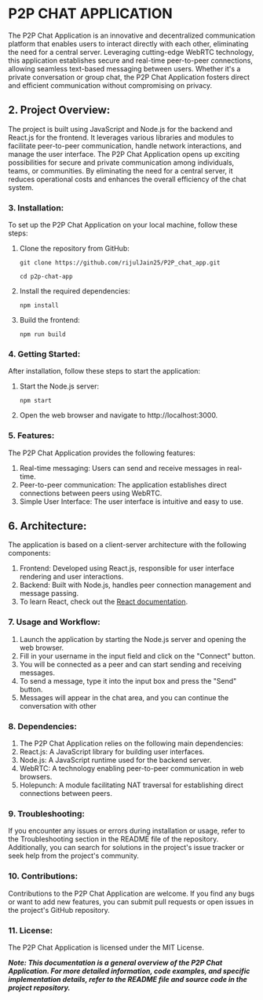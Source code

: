 # P2P CHAT APPLICATION

The P2P Chat Application is an innovative and decentralized communication platform that enables users to interact directly with each other, eliminating the need for a central server. Leveraging cutting-edge WebRTC technology, this application establishes secure and real-time peer-to-peer connections, allowing seamless text-based messaging between users. Whether it's a private conversation or group chat, the P2P Chat Application fosters direct and efficient communication without compromising on privacy.

## 2. Project Overview:
The project is built using JavaScript and Node.js for the backend and React.js for the frontend. It leverages various libraries and modules to facilitate peer-to-peer communication, handle network interactions, and manage the user interface. The P2P Chat Application opens up exciting possibilities for secure and private communication among individuals, teams, or communities. By eliminating the need for a central server, it reduces operational costs and enhances the overall efficiency of the chat system.


### 3. Installation:

To set up the P2P Chat Application on your local machine, follow these steps:

1. Clone the repository from GitHub:
   
   ```git clone https://github.com/rijulJain25/P2P_chat_app.git```
   
   ```cd p2p-chat-app```


3. Install the required dependencies:
   
   `npm install`


5. Build the frontend:
   
   `npm run build`



### 4. Getting Started:

After installation, follow these steps to start the application:
1. Start the Node.js server:
   
    `npm start`

  
3. Open the web browser and navigate to http://localhost:3000.


### 5. Features:

The P2P Chat Application provides the following features:
1. Real-time messaging: Users can send and receive messages in real-time.
2. Peer-to-peer communication: The application establishes direct connections between peers using WebRTC.
3. Simple User Interface: The user interface is intuitive and easy to use.

## 6. Architecture:

The application is based on a client-server architecture with the following components:
1. Frontend: Developed using React.js, responsible for user interface rendering and user interactions.
2. Backend: Built with Node.js, handles peer connection management and message passing.
3. To learn React, check out the [React documentation](https://reactjs.org/).
   

### 7. Usage and Workflow:
1. Launch the application by starting the Node.js server and opening the web browser.
2. Fill in your username in the input field and click on the "Connect" button.
3. You will be connected as a peer and can start sending and receiving messages.
4. To send a message, type it into the input box and press the "Send" button.
5. Messages will appear in the chat area, and you can continue the conversation with other 

### 8. Dependencies:

1. The P2P Chat Application relies on the following main dependencies:
2. React.js: A JavaScript library for building user interfaces.
3. Node.js: A JavaScript runtime used for the backend server.
4. WebRTC: A technology enabling peer-to-peer communication in web browsers.
5. Holepunch: A module facilitating NAT traversal for establishing direct connections between peers.

### 9. Troubleshooting:

If you encounter any issues or errors during installation or usage, refer to the Troubleshooting section in the README file of the repository. Additionally, you can search for solutions in the project's issue tracker or seek help from the project's community.

### 10. Contributions:

Contributions to the P2P Chat Application are welcome. If you find any bugs or want to add new features, you can submit pull requests or open issues in the project's GitHub repository.

### 11. License:

The P2P Chat Application is licensed under the MIT License.

***Note: This documentation is a general overview of the P2P Chat Application. For more detailed information, code examples, and specific implementation details, refer to the README file and source code in the project repository.***

